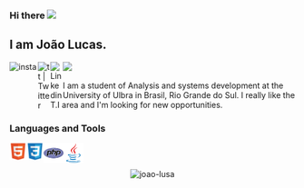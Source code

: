 ### Hi there <img src="https://media.giphy.com/media/hvRJCLFzcasrR4ia7z/giphy.gif" width="25px">
## I am João Lucas.
<a href="//www.instagram.com/jao_luska_/?hl=pt-br">
  <img align="left" alt="insta" width="50px" src= "https://www.vectorlogo.zone/logos/instagram/instagram-ar21.svg" />
</a>
<a href="https://twitter.com/JaoLuska">
  <img align="left" alt="tt | Twitter" width="22px" src="https://raw.githubusercontent.com/peterthehan/peterthehan/master/assets/twitter.svg" />
</a>
<a href="https://www.linkedin.com/in/abhisheknaiidu/https://www.linkedin.com/in/jo%C3%A3o-lucas-pereira-rafael-6951a51a3/">
  <img align="left" alt="Linkedin" width="22px" src="https://raw.githubusercontent.com/peterthehan/peterthehan/master/assets/linkedin.svg" />
</a>

![](https://visitor-badge.glitch.me/badge?page_id=jao_lusa)
 <br>
 
I am a student of Analysis and systems development at the University of Ulbra in Brasil, Rio Grande do Sul.
I really like the T.I area and I'm looking for new opportunities.

### Languages and Tools

<a><img align="left" alt="html" width="30px" src="https://raw.githubusercontent.com/devicons/devicon/master/icons/html5/html5-original.svg"/><a>
<a><img align="left" alt="css" width="30px" src="https://raw.githubusercontent.com/devicons/devicon/master/icons/css3/css3-original.svg"/><a>
<a><img align="left" alt="php" width="35px" src="https://raw.githubusercontent.com/devicons/devicon/master/icons/php/php-original.svg"/><a>
<a><img align="left" alt="php" width="35px" src="https://raw.githubusercontent.com/devicons/devicon/master/icons/java/java-original.svg"/><a>

<br>

##

<p align="center"><img src="https://github-readme-stats.vercel.app/api?username=joao-lusa&show_icons=true" alt="joao-lusa" /> </p>
